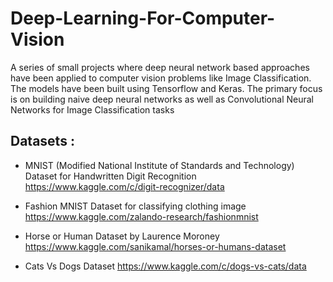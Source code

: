 # Deep-Learning-For-Computer-Vision
A series of small projects where deep neural network based approaches have been applied to computer vision problems like Image Classification.
The models have been built using Tensorflow and Keras. The primary focus is on building naive deep neural networks as well as Convolutional Neural Networks for Image Classification tasks  

## Datasets :
- MNIST (Modified National Institute of Standards and Technology) Dataset for Handwritten Digit Recognition 
  https://www.kaggle.com/c/digit-recognizer/data
  
- Fashion MNIST Dataset for classifying clothing image 
  https://www.kaggle.com/zalando-research/fashionmnist
  
- Horse or Human Dataset by Laurence Moroney   
  https://www.kaggle.com/sanikamal/horses-or-humans-dataset
  
- Cats Vs Dogs Dataset 
  https://www.kaggle.com/c/dogs-vs-cats/data

